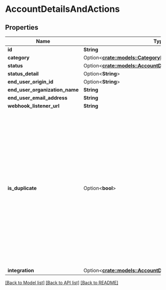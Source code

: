 # AccountDetailsAndActions

## Properties

Name | Type | Description | Notes
------------ | ------------- | ------------- | -------------
**id** | **String** |  | 
**category** | Option<[**crate::models::CategoryEnum**](CategoryEnum.md)> |  | [optional]
**status** | Option<[**crate::models::AccountDetailsAndActionsStatusEnum**](AccountDetailsAndActionsStatusEnum.md)> |  | 
**status_detail** | Option<**String**> |  | [optional]
**end_user_origin_id** | Option<**String**> |  | [optional]
**end_user_organization_name** | **String** |  | 
**end_user_email_address** | **String** |  | 
**webhook_listener_url** | **String** |  | 
**is_duplicate** | Option<**bool**> | Whether a Production Linked Account's credentials match another existing Production Linked Account. This field is `null` for Test Linked Accounts, incomplete Production Linked Accounts, and ignored duplicate Production Linked Account sets. | [optional]
**integration** | Option<[**crate::models::AccountDetailsAndActionsIntegration**](AccountDetailsAndActionsIntegration.md)> |  | [optional]

[[Back to Model list]](../README.md#documentation-for-models) [[Back to API list]](../README.md#documentation-for-api-endpoints) [[Back to README]](../README.md)



